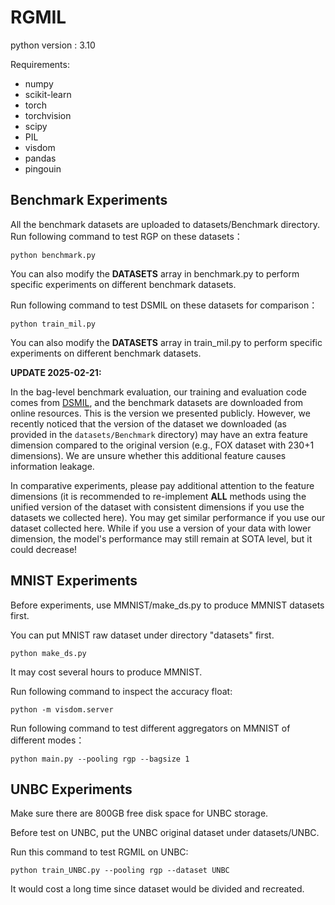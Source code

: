 
# RGMIL

python version : 3.10

Requirements:
- numpy
- scikit-learn
- torch
- torchvision
- scipy
- PIL 
- visdom
- pandas
- pingouin

## Benchmark Experiments

All the benchmark datasets are uploaded to datasets/Benchmark directory.
Run following command to test RGP on these datasets：

```python benchmark.py```

You can also modify the **DATASETS** array in benchmark.py to perform specific experiments on different benchmark datasets.

Run following command to test DSMIL on these datasets for comparison：

```python train_mil.py```

You can also modify the **DATASETS** array in train_mil.py to perform specific experiments on different benchmark datasets.


**UPDATE 2025-02-21:**

In the bag-level benchmark evaluation, our training and evaluation code comes from [DSMIL](https://github.com/binli123/dsmil-wsi), and the benchmark datasets are downloaded from online resources. This is the version we presented publicly. However, we recently noticed that the version of the dataset we downloaded (as provided in the `datasets/Benchmark` directory) may have an extra feature dimension compared to the original version (e.g., FOX dataset with 230+1 dimensions). We are unsure whether this additional feature causes information leakage.


In comparative experiments, please pay additional attention to the feature dimensions (it is recommended to re-implement **ALL** methods using the unified version of the dataset with consistent dimensions if you use the datasets we collected here). You may get similar performance if you use our dataset collected here. While if you use a version of your data with lower dimension, the model's performance may still remain at SOTA level, but it could decrease!

## MNIST Experiments

Before experiments, use MMNIST/make_ds.py to produce MMNIST datasets first.

You can put MNIST raw dataset under directory "datasets" first.

```python make_ds.py```

It may cost several hours to produce MMNIST.

Run following command to inspect the accuracy float:

```python -m visdom.server```

Run following command to test different aggregators on MMNIST of different modes：

```python main.py --pooling rgp --bagsize 1```




## UNBC Experiments
Make sure there are 800GB free disk space for UNBC storage.

Before test on UNBC, put the UNBC original dataset under datasets/UNBC.

Run this command to test RGMIL on UNBC:

```python train_UNBC.py --pooling rgp --dataset UNBC```

It would cost a long time since dataset would be divided and recreated.




